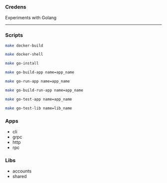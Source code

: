 ### Credens
Experiments with Golang

---

### Scripts

```bash
make docker-build

make docker-shell

make go-install

make go-build-app name=app_name

make go-run-app name=app_name

make go-build-run-app name=app_name

make go-test-app name=app_name

make go-test-lib name=lib_name
```

###  Apps
   - cli
   - grpc
   - http
   - rpc
   
###  Libs
   - accounts
   - shared
